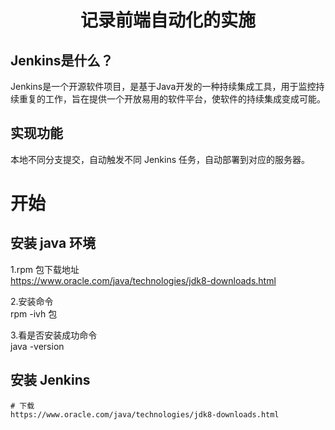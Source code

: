 <p>
<h1 align='center'>记录前端自动化的实施</h1>    
</p>

## Jenkins是什么？
Jenkins是一个开源软件项目，是基于Java开发的一种持续集成工具，用于监控持续重复的工作，旨在提供一个开放易用的软件平台，使软件的持续集成变成可能。

## 实现功能
本地不同分支提交，自动触发不同 Jenkins 任务，自动部署到对应的服务器。

# 开始

## 安装 java 环境

1.rpm 包下载地址<br/>
https://www.oracle.com/java/technologies/jdk8-downloads.html
  
2.安装命令<br/>
rpm -ivh 包
  
3.看是否安装成功命令<br/>
java -version
  

## 安装 Jenkins 

```
# 下载
https://www.oracle.com/java/technologies/jdk8-downloads.html
```
  
